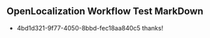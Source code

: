 ## OpenLocalization Workflow Test MarkDown
* 4bd1d321-9f77-4050-8bbd-fec18aa840c5 thanks!

<!--HONumber=Feb17_HO2-->


